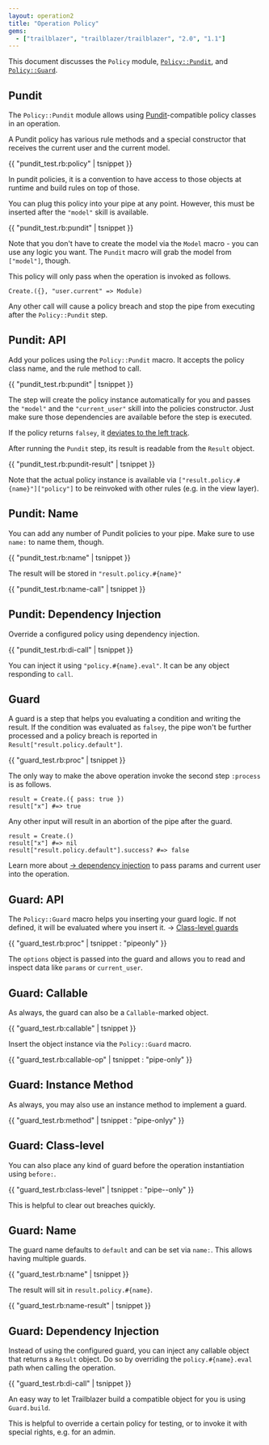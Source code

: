 ```yaml
---
layout: operation2
title: "Operation Policy"
gems:
  - ["trailblazer", "trailblazer/trailblazer", "2.0", "1.1"]
---
```


This document discusses the `Policy` module, [`Policy::Pundit`](#pundit), and [`Policy::Guard`](#guard).

## Pundit

The `Policy::Pundit` module allows using [Pundit](https://github.com/elabs/pundit)-compatible policy classes in an operation.

A Pundit policy has various rule methods and a special constructor that receives the current user and the current model.

{{  "pundit_test.rb:policy" | tsnippet }}

In pundit policies, it is a convention to have access to those objects at runtime and build rules on top of those.

You can plug this policy into your pipe at any point. However, this must be inserted after the `"model"` skill is available.

{{  "pundit_test.rb:pundit" | tsnippet }}

Note that you don't have to create the model via the `Model` macro - you can use any logic you want. The `Pundit` macro will grab the model from `["model"]`, though.

This policy will only pass when the operation is invoked as follows.

    Create.({}, "user.current" => Module)

Any other call will cause a policy breach and stop the pipe from executing after the `Policy::Pundit` step.

## Pundit: API

Add your polices using the `Policy::Pundit` macro. It accepts the policy class name, and the rule method to call.

{{  "pundit_test.rb:pundit" | tsnippet }}

The step will create the policy instance automatically for you and passes the `"model"` and the `"current_user"` skill into the policies constructor. Just make sure those dependencies are available before the step is executed.

If the policy returns `falsey`, it [deviates to the left track](pipetree.html).

After running the `Pundit` step, its result is readable from the `Result` object.

{{  "pundit_test.rb:pundit-result" | tsnippet }}

Note that the actual policy instance is available via `["result.policy.#{name}"]["policy"]` to be reinvoked with other rules (e.g. in the view layer).

## Pundit: Name

You can add any number of Pundit policies to your pipe. Make sure to use `name:` to name them, though.

{{  "pundit_test.rb:name" | tsnippet }}

The result will be stored in `"result.policy.#{name}"`

{{  "pundit_test.rb:name-call" | tsnippet }}

## Pundit: Dependency Injection

Override a configured policy using dependency injection.

{{  "pundit_test.rb:di-call" | tsnippet }}

You can inject it using `"policy.#{name}.eval"`. It can be any object responding to `call`.

## Guard

A guard is a step that helps you evaluating a condition and writing the result. If the condition was evaluated as `falsey`, the pipe won't be further processed and a policy breach is reported in `Result["result.policy.default"]`.

{{  "guard_test.rb:proc" | tsnippet }}

The only way to make the above operation invoke the second step `:process` is as follows.

    result = Create.({ pass: true })
    result["x"] #=> true

Any other input will result in an abortion of the pipe after the guard.

    result = Create.()
    result["x"] #=> nil
    result["result.policy.default"].success? #=> false

Learn more about [→ dependency injection](skill.md) to pass params and current user into the operation.

## Guard: API

The `Policy::Guard` macro helps you inserting your guard logic. If not defined, it will be evaluated where you insert it. → [Class-level guards](#guard-class-level)

{{  "guard_test.rb:proc" | tsnippet : "pipeonly" }}

The `options` object is passed into the guard and allows you to read and inspect data like `params` or `current_user`.

## Guard: Callable

As always, the guard can also be a `Callable`-marked object.

{{  "guard_test.rb:callable" | tsnippet }}

Insert the object instance via the `Policy::Guard` macro.

{{  "guard_test.rb:callable-op" | tsnippet : "pipe-only" }}

## Guard: Instance Method

As always, you may also use an instance method to implement a guard.

{{  "guard_test.rb:method" | tsnippet : "pipe-onlyy" }}

## Guard: Class-level

You can also place any kind of guard before the operation instantiation using `before:`.

{{  "guard_test.rb:class-level" | tsnippet : "pipe--only" }}

This is helpful to clear out breaches quickly.

## Guard: Name

The guard name defaults to `default` and can be set via `name:`. This allows having multiple guards.

{{  "guard_test.rb:name" | tsnippet }}

The result will sit in `result.policy.#{name}`.

{{  "guard_test.rb:name-result" | tsnippet }}

## Guard: Dependency Injection

Instead of using the configured guard, you can inject any callable object that returns a `Result` object. Do so by overriding the `policy.#{name}.eval` path when calling the operation.

{{  "guard_test.rb:di-call" | tsnippet }}

An easy way to let Trailblazer build a compatible object for you is using `Guard.build`.

This is helpful to override a certain policy for testing, or to invoke it with special rights, e.g. for an admin.
